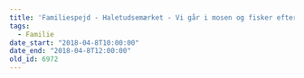 ```yaml
---
title: 'Familiespejd - Haletudsemærket - Vi går i mosen og fisker efter haletudser'
tags:
  - Familie
date_start: "2018-04-8T10:00:00"
date_end: "2018-04-8T12:00:00"
old_id: 6972
---
```


